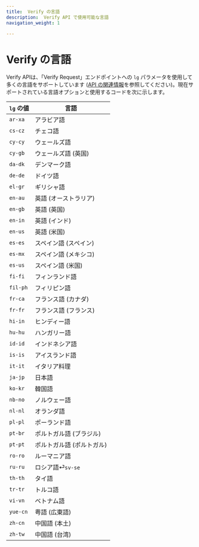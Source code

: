 ```yaml
---
title:  Verify の言語
description:  Verify API で使用可能な言語
navigation_weight: 1

---
```



Verify の言語
==========

Verify APIは、「Verify Request」エンドポイントへの `lg` パラメータを使用して多くの言語をサポートしています ([API の関連情報](/api/verify#verifyRequest)を参照してください)。現在サポートされている言語オプションと使用するコードを次に示します。

`lg` の値 | 言語
--|--
`ar-xa`| アラビア語
`cs-cz` | チェコ語
`cy-cy` | ウェールズ語
`cy-gb` | ウェールズ語 (英国)
`da-dk` | デンマーク語
`de-de` | ドイツ語
`el-gr` | ギリシャ語
`en-au` | 英語 (オーストラリア)
`en-gb` | 英語 (英国)
`en-in` | 英語 (インド)
`en-us` | 英語 (米国)
`es-es` | スペイン語 (スペイン)
`es-mx` | スペイン語 (メキシコ)
`es-us` | スペイン語 (米国)
`fi-fi` | フィンランド語
`fil-ph` | フィリピン語
`fr-ca` | フランス語 (カナダ)
`fr-fr` | フランス語 (フランス)
`hi-in` | ヒンディー語
`hu-hu` | ハンガリー語
`id-id` | インドネシア語
`is-is` | アイスランド語
`it-it` | イタリア料理
`ja-jp` | 日本語
`ko-kr` | 韓国語
`nb-no` | ノルウェー語
`nl-nl` | オランダ語
`pl-pl` | ポーランド語
`pt-br` | ポルトガル語 (ブラジル)
`pt-pt` | ポルトガル語 (ポルトガル)
`ro-ro` | ルーマニア語
`ru-ru` | ロシア語⏎`sv-se` | スウェーデン語
`th-th` | タイ語
`tr-tr` | トルコ語
`vi-vn` | ベトナム語
`yue-cn` | 粤語 (広東語)
`zh-cn` | 中国語 (本土)
`zh-tw` | 中国語 (台湾)

